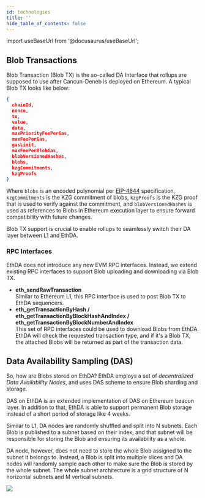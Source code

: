 ```yaml
---
id: technologies
title: ''
hide_table_of_contents: false
---
```


import useBaseUrl from '@docusaurus/useBaseUrl';

## Blob Transactions

Blob Transaction (Blob TX) is the so-called DA Interface that rollups are supposed to use after Cancun-Deneb is deployed on Ethereum. A typical Blob TX looks like below:

```json
{
  chainId,
  nonce,
  to,
  value,
  data,
  maxPriorityFeePerGas,
  maxFeePerGas,
  gasLimit,
  maxFeePerBlobGas,
  blobVersionedHashes,
  blobs,
  kzgCommitments,
  kzgProofs
}
```

Where `blobs` is an encoded polynomial per [EIP-4844](https://eips.ethereum.org/EIPS/eip-4844) specification, `kzgCommitments` is the KZG commitment of blobs, `kzgProofs` is the KZG proof that is used to verify against the commitment, and `blobVersionedHashes` is used as references to Blobs in Ethereum execution layer to ensure forward compatibility with future changes.

Blob TX support is crucial to enable rollups to seamlessly switch their DA layer between L1 and EthDA.

### RPC Interfaces

EthDA does not introduce any new EVM RPC interfaces. Instead, we extend existing RPC interfaces to support Blob uploading and downloading via Blob TX.

- **eth_sendRawTransaction**<br/>
  Similar to Ethereum L1, this RPC interface is used to post Blob TX to EthDA sequencers.
- **eth_getTransactionByHash / eth_getTransactionByBlockHashAndIndex / eth_getTransactionByBlockNumberAndIndex**<br/>
  This set of RPC interfaces could be used to download Blobs from EthDA. EthDA will check the requested transaction type, and if it's a Blob TX, the attached Blobs will be returned as part of the transaction data.

## Data Availability Sampling (DAS)

So, how are Blobs stored on EthDA? EthDA employs a set of *decentralized Data Availability Nodes*, and uses DAS scheme to ensure Blob sharding and storage.

DAS on EthDA is an extended implementation of DAS on Ethereum beacon layer. In addition to that, EthDA is able to support permanent Blob storage instead of a short period of storage like 4 weeks.

Similar to L1, DA nodes are randomly shuffled and split into N subnets. Each Blob is published to a subnet based on their index, and that subnet will be responsible for storing the Blob and ensuring its availability as a whole.

DA node, however, does not need to store the whole Blob assigned to the subnet it belongs to. Instead, a Blob is split into multiple slices and DA nodes will randomly sample each other to make sure the Blob is stored by the whole subnet.
The whole subnet architecture is a grid structure of N horizontal subnets and M vertical subnets.

<div style={{textAlign: 'center'}}>
  <img src={useBaseUrl('/img/overview/technologies/das.png')} style={{width: 560}} />
</div>

<!-- ## Blobweave

There is a soft consensus mechanism among EthDA's sequencer network to produce L2 blocks (aka transaction bundles, or sequences) and submit ZK proofs to L1. To support Blob permanent storage by the sequencer network, EthDA uses a scheme called Blobweave similar to Arweave's Blockweave.

Basically, the sequencer network maintains the L2 block hash list, a list of the hashes of all previous L2 blocks. The L2 block hash is calculated based on transaction data bundled into the block, including the carried Blobs. Moreover, a historical block with Blob TX is randomly selected to be the recall block. Transactions of the recall block are hashed alongside to generate the new block hash, thus forming a weave of blobs which we call Blobweave.

<div style={{textAlign: 'center'}}>
  <img src={useBaseUrl('/img/overview/technologies/blobweave.png')} style={{width: 560}} />
</div> -->